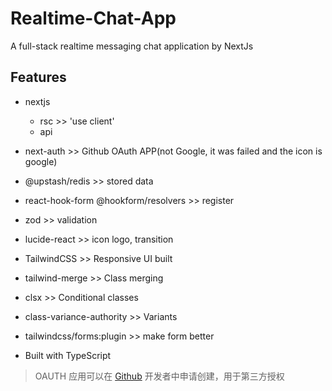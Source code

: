# Realtime-Chat-App

A full-stack realtime messaging chat application by NextJs

## Features

- nextjs
  - rsc >> 'use client'
  - api 

- next-auth >> Github OAuth APP(not Google, it was failed and the icon is google)
- @upstash/redis >> stored data
- react-hook-form @hookform/resolvers >> register
- zod >> validation

- lucide-react >> icon logo, transition
- TailwindCSS >> Responsive UI built
- tailwind-merge >> Class merging
- clsx >> Conditional classes
- class-variance-authority >> Variants
- tailwindcss/forms:plugin >> make form better 

- Built with TypeScript


> OAUTH 应用可以在 [Github](https://github.com/settings/applications/new) 开发者中申请创建，用于第三方授权